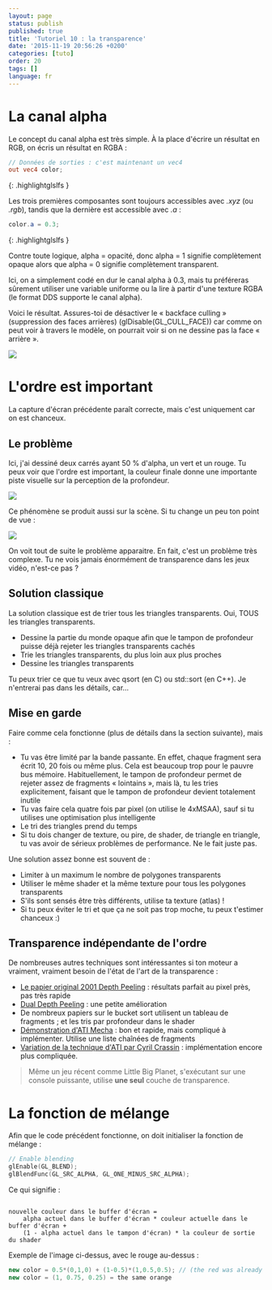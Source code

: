 ```yaml
---
layout: page
status: publish
published: true
title: 'Tutoriel 10 : la transparence'
date: '2015-11-19 20:56:26 +0200'
categories: [tuto]
order: 20
tags: []
language: fr
---
```


# La canal alpha

Le concept du canal alpha est très simple. À la place d'écrire un résultat en RGB, on écris un résultat en RGBA :

``` glsl
// Données de sorties : c'est maintenant un vec4 
out vec4 color;
```
{: .highlightglslfs }

Les trois premières composantes sont toujours accessibles avec *.xyz* (ou *.rgb*), tandis que la dernière est accessible avec *.a* :

``` glsl
color.a = 0.3;
```
{: .highlightglslfs }

Contre toute logique, alpha = opacité, donc alpha = 1 signifie complètement opaque alors que alpha = 0 signifie complètement transparent.

Ici, on a simplement codé en dur le canal alpha à 0.3, mais tu préféreras sûrement utiliser une variable uniforme ou la lire à partir d'une texture RGBA (le format DDS supporte le canal alpha).

Voici le résultat. Assures-toi de désactiver le « backface culling » (suppression des faces arrières) (glDisable(GL_CULL_FACE)) car comme on peut voir à travers le modèle, on pourrait voir si on ne dessine pas la face « arrière ».

![]({{site.baseurl}}/assets/images/tuto-10-transparency/transparencyok.png)

# L'ordre est important

La capture d'écran précédente paraît correcte, mais c'est uniquement car on est chanceux.

## Le problème

Ici, j'ai dessiné deux carrés ayant 50 % d'alpha, un vert et un rouge. Tu peux voir que l'ordre est important, la couleur finale donne une importante piste visuelle sur la perception de la profondeur.

![]({{site.baseurl}}/assets/images/tuto-10-transparency/transparencyorder.png)

Ce phénomène se produit aussi sur la scène. Si tu change un peu ton point de vue :

![]({{site.baseurl}}/assets/images/tuto-10-transparency/transparencybad.png)

On voit tout de suite le problème apparaitre.
En fait, c'est un problème très complexe. Tu ne vois jamais énormément de transparence dans les jeux vidéo, n'est-ce pas ?

## Solution classique

La solution classique est de trier tous les triangles transparents. Oui, TOUS les triangles transparents.

* Dessine la partie du monde opaque afin que le tampon de profondeur puisse déjà rejeter les triangles transparents cachés
* Trie les triangles transparents, du plus loin aux plus proches
* Dessine les triangles transparents

Tu peux trier ce que tu veux avec qsort (en C) ou std::sort (en C++). Je n'entrerai pas dans les détails, car...

## Mise en garde

Faire comme cela fonctionne (plus de détails dans la section suivante), mais :

* Tu vas être limité par la bande passante. En effet, chaque fragment sera écrit 10, 20 fois ou même plus. Cela est beaucoup trop pour le pauvre bus mémoire. Habituellement, le tampon de profondeur permet de rejeter assez de fragments « lointains », mais là, tu les tries explicitement, faisant que le tampon de profondeur devient totalement inutile
* Tu vas faire cela quatre fois par pixel (on utilise le 4xMSAA), sauf si tu utilises une optimisation plus intelligente
* Le tri des triangles prend du temps
* Si tu dois changer de texture, ou pire, de shader, de triangle en triangle, tu vas avoir de sérieux problèmes de performance. Ne le fait juste pas.

Une solution assez bonne est souvent de :

* Limiter à un maximum le nombre de polygones transparents
* Utiliser le même shader et la même texture pour tous les polygones transparents
* S'ils sont sensés être très différents, utilise ta texture (atlas) !
* Si tu peux éviter le tri et que ça ne soit pas trop moche, tu peux t'estimer chanceux :)

## Transparence indépendante de l'ordre

De nombreuses autres techniques sont intéressantes si ton moteur a vraiment, vraiment besoin de l'état de l'art de la transparence :

* [Le papier original 2001 Depth Peeling](http://citeseerx.ist.psu.edu/viewdoc/download?doi=10.1.1.18.9286&rep=rep1&type=pdf) : résultats parfait au pixel près, pas très rapide
* [Dual Depth Peeling](http://developer.download.nvidia.com/SDK/10/opengl/src/dual_depth_peeling/doc/DualDepthPeeling.pdf) : une petite amélioration
* De nombreux papiers sur le bucket sort utilisent un tableau de fragments ; et les tris par profondeur dans le shader
* [Démonstration d'ATI Mecha](http://fr.slideshare.net/hgruen/oit-and-indirect-illumination-using-dx11-linked-lists) : bon et rapide, mais compliqué à implémenter. Utilise une liste chaînées de fragments
* [Variation de la technique d'ATI par Cyril Crassin](http://blog.icare3d.org/2010/07/opengl-40-abuffer-v20-linked-lists-of.html) : implémentation encore plus compliquée.

> Même un jeu récent comme Little Big Planet, s'exécutant sur une console puissante, utilise **une seul** couche de transparence.

# La fonction de mélange

Afin que le code précédent fonctionne, on doit initialiser la fonction de mélange :

``` cpp
// Enable blending
glEnable(GL_BLEND);
glBlendFunc(GL_SRC_ALPHA, GL_ONE_MINUS_SRC_ALPHA);
```

Ce qui signifie :

```

nouvelle couleur dans le buffer d'écran = 
    alpha actuel dans le buffer d'écran * couleur actuelle dans le buffer d'écran + 
    (1 - alpha actuel dans le tampon d'écran) * la couleur de sortie du shader
```

Exemple de l'image ci-dessus, avec le rouge au-dessus :

``` cpp
new color = 0.5*(0,1,0) + (1-0.5)*(1,0.5,0.5); // (the red was already blended with the white background)
new color = (1, 0.75, 0.25) = the same orange
```

 
